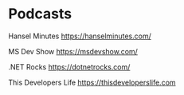 # Podcasts
Hansel Minutes
https://hanselminutes.com/

MS Dev Show
https://msdevshow.com/

.NET Rocks
https://dotnetrocks.com/

This Developers Life
https://thisdeveloperslife.com